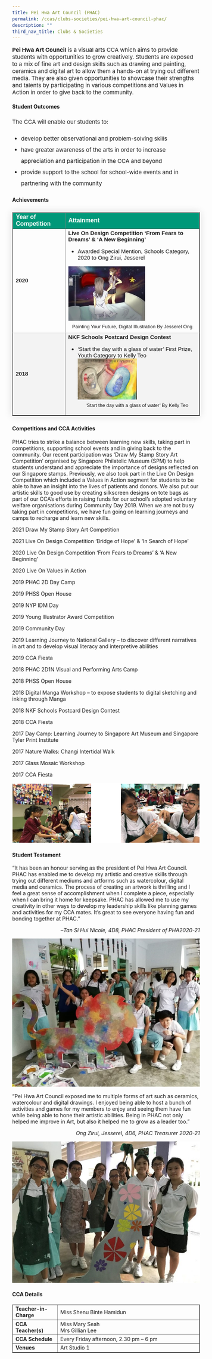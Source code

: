 ```yaml
---
title: Pei Hwa Art Council (PHAC)
permalink: /ccas/clubs-societies/pei-hwa-art-council-phac/
description: ""
third_nav_title: Clubs & Societies
---
```

<p style="font-size:15px;"><strong>Pei Hwa Art Council</strong>&nbsp;is a visual arts CCA which aims to provide students with opportunities to grow creatively. Students are exposed to a mix of fine art and design skills such as drawing and painting, ceramics and digital art to allow them a hands-on at trying out different media. They are also given opportunities to showcase their strengths and talents by participating in various competitions and Values in Action in order to give back to the community.</p>

<h4><strong>Student Outcomes</strong></h4>
<p style="font-size:15px; line-height:2;">The CCA will enable our students to:</p>
<ul>
	<li style="font-size:15px; line-height:2;"> develop better observational and problem-solving skills</li>
	<li style="font-size:15px; line-height:2;"> have greater awareness of the arts in order to increase appreciation and participation in the CCA and beyond</li>
	<li style="font-size:15px; line-height:2;"> provide support to the school for school-wide events and in partnering with the community</li>
</ul>

<h4><strong>Achievements</strong></h4>
<table border="1" style="border-collapse: collapse;margin: 25px 0;font-size:15px;font-family: sans-serif;box-shadow: 0 0 20px rgba(0, 0, 0, 0.15);">
	
<thead style="background-color: #009879; font-weight: bold; font-size: 16px;">
	<tr>
			<td style="text-align:left;color:white;">Year of Competition</td>
			<td style="text-align:left;color:white;">Attainment</td>
		</tr>
	</thead>
	
<tbody>
<tr style="border-bottom: 1px solid #dddddd;">
<td><strong>2020</strong></td>
<td style="font-size:15px;"><strong>Live On Design Competition &lsquo;From Fears to Dreams&rsquo; &amp; &lsquo;A New Beginning&rsquo;</strong>
		<br>
		<ul>
			<li style="font-size:15px;margin-bottom:5px;"> Awarded Special Mention, Schools Category, 2020 to Ong Zirui, Jesserel</li>
		</ul>
<img src="/images/phac1.jpg" style="width:60%; height:auto;">
<p style="font-size:13px; text-align:center; margin:5px;"> Painting Your Future, Digital Illustration By Jesserel Ong
</td>
</tr>
															
<tr style=" background-color: #f3f3f3;">
<td style="font-size:15px;"><strong>2018</strong></td>
	<td style="font-size:15px;"><strong>NKF Schools Postcard Design Contest</strong>
		<br>
		<ul> 
			<li style="font-size:15px;"> &lsquo;Start the day with a glass of water&rsquo; First Prize, Youth Category to Kelly Teo</li>
<img src="/images/phac2.jpg" style="width:50%; height:auto;">
<p style="font-size:13px;text-align:center; margin:5px;"> &lsquo;Start the day with a glass of water&rsquo; By Kelly Teo</p>
				</ul>
	</td>
</tr>
												
</tbody>
</table>

<h4><strong>Competitions and CCA Activities</strong></h4>
<p>PHAC tries to strike a balance between learning new skills, taking part in competitions, supporting school events and in giving back to the community. Our recent participation was &lsquo;Draw My Stamp Story Art Competition&rsquo; organised by Singapore Philatelic Museum (SPM) to help students understand and appreciate the importance of designs reflected on our Singapore stamps. Previously, we also took part in the Live On Design Competition which included a Values in Action segment for students to be able to have an insight into the lives of patients and donors. We also put our artistic skills to good use by creating silkscreen designs on tote bags as part of our CCA&rsquo;s efforts in raising funds for our school&rsquo;s adopted voluntary welfare organisations during Community Day 2019. When we are not busy taking part in competitions, we have fun going on learning journeys and camps to recharge and learn new skills.</p>
<p>2021 Draw My Stamp Story Art Competition</p>
<p>2021 Live On Design Competition &lsquo;Bridge of Hope&rsquo; &amp; &lsquo;In Search of Hope&rsquo;</p>
<p>2020 Live On Design Competition &lsquo;From Fears to Dreams&rsquo; &amp; &lsquo;A New Beginning&rsquo;</p>
<p>2020 Live On Values in Action</p>
<p>2019 PHAC 2D Day Camp</p>
<p>2019 PHSS Open House</p>
<p>2019 NYP IDM Day</p>
<p>2019 Young Illustrator Award Competition</p>
<p>2019 Community Day</p>
<p>2019 Learning Journey to National Gallery &ndash; to discover different narratives in art and to develop visual literacy and interpretive abilities</p>
<p>2019 CCA Fiesta</p>
<p>2018 PHAC 2D1N Visual and Performing Arts Camp</p>
<p>2018 PHSS Open House</p>
<p>2018 Digital Manga Workshop &ndash; to expose students to digital sketching and inking through Manga</p>
<p>2018 NKF Schools Postcard Design Contest</p>
<p>2018 CCA Fiesta</p>
<p>2017 Day Camp: Learning Journey to Singapore Art Museum and Singapore Tyler Print Institute</p>
<p>2017 Nature Walks: Changi Intertidal Walk</p>
<p>2017 Glass Mosaic Workshop</p>
<p>2017 CCA Fiesta</p>
<img src="/images/phac3.png">
<h4><strong>Student Testament</strong></h4>
<p>&ldquo;It has been an honour serving as the president of Pei Hwa Art Council. PHAC has enabled me to develop my artistic and creative skills through trying out different mediums and artforms such as watercolour, digital media and ceramics. The process of creating an artwork is thrilling and I feel a great sense of accomplishment when I complete a piece, especially when I can bring it home for keepsake. PHAC has allowed me to use my creativity in other ways to develop my leadership skills like planning games and activities for my CCA mates. It&rsquo;s great to see everyone having fun and bonding together at PHAC.&rdquo;</p>
<p style="text-align: right;">&nbsp; &ndash;<em>Tan Si Hui Nicole, 4D8,&nbsp;</em><em>PHAC President of PHA2020-21</em></p>
<img src="/images/phac4.jpg">
<p>&ldquo;Pei Hwa Art Council exposed me to multiple forms of art such as ceramics, watercolour and digital drawings. I enjoyed being able to host a bunch of activities and games for my members to enjoy and seeing them have fun while being able to hone their artistic abilities. Being in PHAC not only helped me improve in Art, but also it helped me to grow as a leader too.&rdquo;</p>
<p style="text-align: right;"><em>Ong Zirui, Jesserel, 4D6, PHAC Treasurer 2020-21</em></p>
<img src="/images/phac5.jpg">
<h4><strong>CCA Details</strong></h4>
<div>
<table border="1" width="100%">
<tbody>
<tr>
<td width="24%"><strong>Teacher-in-Charge</strong></td>
<td width="76%">Miss Shenu Binte Hamidun</td>
</tr>
<tr>
<td width="24%"><strong>CCA Teacher(s)</strong></td>
<td width="76%">Miss Mary Seah<br />Mrs Gillian Lee</td>
</tr>
<tr>
<td width="24%"><strong>CCA Schedule</strong></td>
<td width="76%">Every Friday afternoon, 2.30 pm &ndash; 6 pm</td>
</tr>
<tr>
<td width="24%"><strong>Venues</strong></td>
<td width="76%">Art Studio 1</td>
</tr>
</tbody>
</table>
</div>